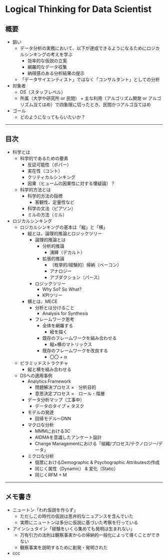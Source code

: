 # Logical Thinking for Data Scientist
## 概要
 - 狙い
    - データ分析の実務において、以下が達成できるようになるためにロジカルシンキングの考えを学ぶ
       - 効率的な仮説の立案
       - 網羅的なデータ収集
       - 納得感のある分析結果の提示
    - 「データサイエンティスト」ではなく「コンサルタント」としての分析
 - 対象者
    - DS（スタッフレベル）
    - 所属（大学や研究所 or 民間） × 主な利用（アルゴリズム開発 or アルゴリズム当てはめ）で四象限に切ったとき、民間かつアルゴ当てはめ
 - ゴール
    - どのようになってもらいたいか？

----

## 目次
 - 科学とは
    - 科学的であるための要素
       - 反証可能性（ポパー）
       - 実在性（コント）
       - クリティカルシンキング
       - 因果（ヒュームの因果性に対する懐疑論）？
    - 科学的方法とは
       - 科学的方法の指標
          - 客観性、定量性など
       - 科学の文法（ピアソン）
       - ミルの方法（ミル）
 - ロジカルシンキング
    - ロジカルシンキングの基本は「縦」と「横」
       - 縦とは、論理的推論とロジックツリー
          - 論理的推論とは
             - 分析的推論
                - 演繹（デカルト）
             - 拡張的推論
                - （枚挙的/経験的）帰納（ベーコン）
                - アナロジー
                - アブダクション（パース）
          - ロジックツリー
             - Why So? So What?
             - KPIツリー
       - 横とは、MECE
          - 分析とは分けること
             - Analysis for Synthesis
          - フレームワーク思考
             - 全体を網羅する
                - 絵を描く
             - 既存のフレームワークを組み合わせる
                - 縦×横のマトリックス
             - 既存のフレームワークを改良する
                - 〇〇 + α
    - ピラミッドストラクチャ
       - 縦と横を組み合わせる
    - DSへの適用事例
       - Analytics Framework
          - 問題解決プロセス ×　分析目的
          - 意思決定プロセス ×　ロール・階層          
       - データ分析マップ（工事中）
          - データのタイプ × タスク
       - モデルの発達
          - 回帰モデル〜DNN
       - マクロな分析
          - MMMにおける3C
          - AIDMAを意識したアンケート設計
          - Change Managementにおける「組織/プロセス/テクノロジー/データ」
       - ミクロな分析
          - 個票におけるDemographic & Psychographic Attributesの作成
          - 同じく属性（Dynamic） & 変化（Static）
          - 同じくRFM + M

----

## メモ書き
 - ニュートン「われ仮説を作らず」
    - ただしこの時代の仮説は思弁的なニュアンスを含んでいた
    - 実際にニュートンは多分に仮説に基づいた考察を行っている
 - アインシュタイン「経験をいくら集めても発明は生まれない」
    - 万有引力の法則は観察事実からの帰納的一般化によって導くことができない
    - 観察事実を説明するために創発・発明された
 - ccc
